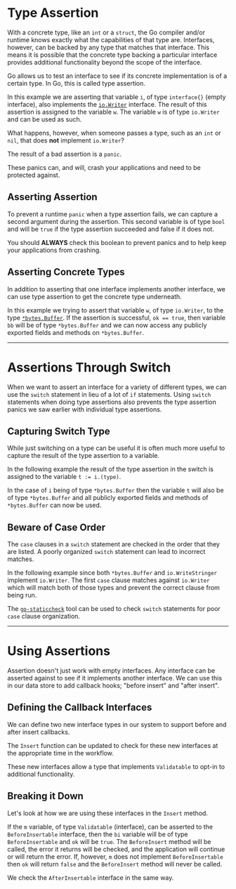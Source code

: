 # Type Assertion

With a concrete type, like an `int` or a `struct`, the Go compiler and/or runtime knows exactly what the capabilities of that type are. Interfaces, however, can be backed by any type that matches that interface. This means it is possible that the concrete type backing a particular interface provides additional functionality beyond the scope of the interface.

Go allows us to test an interface to see if its concrete implementation is of a certain type. In Go, this is called type assertion.

In this example we are asserting that variable `i`, of type `interface{}` (empty interface), also implements the [`io.Writer`](https://pkg.go.dev/io#Writer) interface. The result of this assertion is assigned to the variable `w`. The variable `w` is of type `io.Writer` and can be used as such.

<code src="src/assertion/bad/assert.go" snippet="def"></code>

<code src="src/assertion/bad/assert.go" snippet="good-assert"></code>

What happens, however, when someone passes a type, such as an `int` or `nil`, that does **not** implement `io.Writer`?

<code src="src/assertion/bad/assert.go" snippet="bad-assert"></code>

The result of a bad assertion is a `panic`.

<go src="src/assertion/bad" run="." exit="1"></go>

These panics can, and will, crash your applications and need to be protected against.

## Asserting Assertion

To prevent a runtime `panic` when a type assertion fails, we can capture a second argument during the assertion. This second variable is of type `bool` and will be `true` if the type assertion succeeded and false if it does not.

<code src="src/assertion/good/assert.go" snippet="def"></code>

You should **ALWAYS** check this boolean to prevent panics and to help keep your applications from crashing.

## Asserting Concrete Types

In addition to asserting that one interface implements another interface, we can use type assertion to get the concrete type underneath.

In this example we trying to assert that variable `w`, of type `io.Writer`, to the type [`*bytes.Buffer`](https://pkg.go.dev/bytes#Buffer). If the assertion is successful, `ok == true`, then variable `bb` will be of type `*bytes.Buffer` and we can now access any publicly exported fields and methods on `*bytes.Buffer`.

<code src="src/assertion/concrete/assert.go" snippet="def"></code>

---

# Assertions Through Switch

When we want to assert an interface for a variety of different types, we can use the `switch` statement in lieu of a lot of `if` statements. Using `switch` statements when doing type assertions also prevents the type assertion panics we saw earlier with individual type assertions.

<code src="src/assertion/switch-basic/assert.go" snippet="def"></code>

## Capturing Switch Type

While just switching on a type can be useful it is often much more useful to capture the result of the type assertion to a variable.

In the following example the result of the type assertion in the switch is assigned to the variable `t := i.(type)`.

<code src="src/assertion/switch-good/assert.go" snippet="def"></code>

In the case of `i` being of type `*bytes.Buffer` then the variable `t` will also be of type `*bytes.Buffer` and all publicly exported fields and methods of `*bytes.Buffer` can now be used.

## Beware of Case Order

The `case` clauses in a `switch` statement are checked in the order that they are listed. A poorly organized `switch` statement can lead to incorrect matches.

In the following example since both `*bytes.Buffer` and `io.WriteStringer` implement `io.Writer`. The first `case` clause matches against `io.Writer` which will match both of those types and prevent the correct clause from being run.

<code src="src/assertion/switch-bad/assert.go" snippet="def"></code>

The [`go-staticcheck`](https://staticcheck.io) tool can be used to check `switch` statements for poor `case` clause organization.

<cmd src="src/assertion/switch-bad" exec="staticcheck" exit="1"></cmd>

---

# Using Assertions

Assertion doesn't just work with empty interfaces. Any interface can be asserted against to see if it implements another interface. We can use this in our data store to add callback hooks; "before insert" and "after insert".

<code src="src/store/validatable/store.go#insert"></code>

## Defining the Callback Interfaces

We can define two new interface types in our system to support before and after insert callbacks.

<code src="src/store/callbacks/callbacks.go" snippet="callbacks"></code>

The `Insert` function can be updated to check for these new interfaces at the appropriate time in the workflow.

<go src="src/store/callbacks" sym="Store.Insert"></go>

These new interfaces allow a type that implements `Validatable` to opt-in to additional functionality.

## Breaking it Down

Let's look at how we are using these interfaces in the `Insert` method.

<code src="src/store/callbacks/store.go" snippet="before"></code>

If the `m` variable, of type `Validatable` (interface), can be asserted to the `BeforeInsertable` interface, then the `bi` variable will be of type `BeforeInsertable` and `ok` will be `true`. The `BeforeInsert` method will be called, the error it returns will be checked, and the application will continue or will return the error. If, however, `m` does not implement `BeforeInsertable` then `ok` will return `false` and the `BeforeInsert` method will never be called.

We check the `AfterInsertable` interface in the same way.

<code src="src/store/callbacks/store.go" snippet="after"></code>
